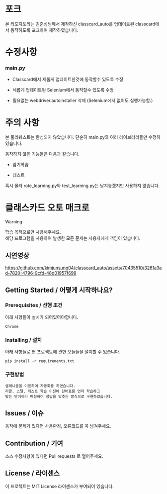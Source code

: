 # 포크
본 리포지토리는 김준성님께서 제작하신 classcard_auto를 업데이트된 classcard에서 동작하도록 포크하여 제작하였습니다.

# 수정사항
### main.py 

* Classcard에서 세롭게 업데이트한것에 동작할수 있도록 수정
  
* 세롭게 업데이트된 Selenium에서 동작할수 있도록 수정

* 필요없는 webdriver.autoinstaller 삭제 (Selenium에서 없어도 실행가능함.)

# 주의 사항
본 풀리퀘스트는 완성되지 않았습니다. 단순히 main.py와 여러 라이브러리들만 수정하였습니다.

동작하지 않은 기능들은 다음과 같습니다.

* 암기학습

* 테스트

혹시 몰라 rote_learning.py와 test_learning.py는 남겨놓겠지만 사용하지 않습니다.
  
# 클래스카드 오토 매크로

> [!Warning]
> 학습 목적으로만 사용해주세요.<br>
> 해당 프로그램을 사용하여 발생한 모든 문제는 사용자에게 책임이 있습니다.

## 시연영상

https://github.com/kimjunsung04/classcard_auto/assets/70435510/3261a3ad-7820-4796-9cfd-48d01957f699

## Getting Started / 어떻게 시작하나요?

### Prerequisites / 선행 조건

아래 사항들이 설치가 되어있어야합니다.

```
Chrome
```

### Installing / 설치

아래 사항들로 현 프로젝트에 관한 모듈들을 설치할 수 있습니다.

```
pip install -r requirements.txt
```

### 구현방법

```
셀레니움을 이용하여 자동화를 하였습니다.
리콜, 스펠, 테스트 학습 이전에 단어표를 먼저 학습하고
맞는 단어끼리 매칭하여 정답을 맞추는 방식으로 구현하였습니다.
```

## Issues / 이슈

동작에 문제가 있다면 사용환경, 오류코드를 꼭 남겨주세요.

## Contribution / 기여

소스 수정사항이 있다면 Pull requests 로 열어주세요.

## License / 라이센스

이 프로젝트는 MIT License 라이센스가 부여되어 있습니다.
